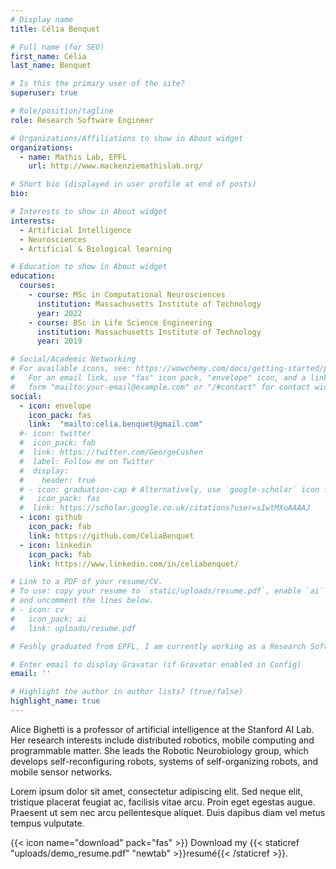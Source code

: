 ```yaml
---
# Display name
title: Célia Benquet

# Full name (for SEO)
first_name: Célia
last_name: Benquet

# Is this the primary user of the site?
superuser: true

# Role/position/tagline
role: Research Software Engineer

# Organizations/Affiliations to show in About widget
organizations:
  - name: Mathis Lab, EPFL 
    url: http://www.mackenziemathislab.org/

# Short bio (displayed in user profile at end of posts)
bio: 

# Interests to show in About widget
interests:
  - Artificial Intelligence
  - Neurosciences
  - Artificial & Biological learning

# Education to show in About widget
education:
  courses:
    - course: MSc in Computational Neurosciences
      institution: Massachusetts Institute of Technology
      year: 2022
    - course: BSc in Life Science Engineering
      institution: Massachusetts Institute of Technology
      year: 2019

# Social/Academic Networking
# For available icons, see: https://wowchemy.com/docs/getting-started/page-builder/#icons
#   For an email link, use "fas" icon pack, "envelope" icon, and a link in the
#   form "mailto:your-email@example.com" or "/#contact" for contact widget.
social:
  - icon: envelope
    icon_pack: fas
    link:  "mailto:celia.benquet@gmail.com"
  #- icon: twitter
  #  icon_pack: fab
  #  link: https://twitter.com/GeorgeCushen
  #  label: Follow me on Twitter
  #  display:
  #    header: true
  # - icon: graduation-cap # Alternatively, use `google-scholar` icon from `ai` icon pack
  #   icon_pack: fas
  #  link: https://scholar.google.co.uk/citations?user=sIwtMXoAAAAJ
  - icon: github
    icon_pack: fab
    link: https://github.com/CeliaBenquet
  - icon: linkedin
    icon_pack: fab
    link: https://www.linkedin.com/in/celiabenquet/

# Link to a PDF of your resume/CV.
# To use: copy your resume to `static/uploads/resume.pdf`, enable `ai` icons in `params.yaml`,
# and uncomment the lines below.
# - icon: cv
#   icon_pack: ai
#   link: uploads/resume.pdf

# Feshly graduated from EPFL, I am currently working as a Research Software Engineer as part of the Mathis Laboratory of 

# Enter email to display Gravatar (if Gravatar enabled in Config)
email: ''

# Highlight the author in author lists? (true/false)
highlight_name: true
---
```


Alice Bighetti is a professor of artificial intelligence at the Stanford AI Lab. Her research interests include distributed robotics, mobile computing and programmable matter. She leads the Robotic Neurobiology group, which develops self-reconfiguring robots, systems of self-organizing robots, and mobile sensor networks.

Lorem ipsum dolor sit amet, consectetur adipiscing elit. Sed neque elit, tristique placerat feugiat ac, facilisis vitae arcu. Proin eget egestas augue. Praesent ut sem nec arcu pellentesque aliquet. Duis dapibus diam vel metus tempus vulputate.

{{< icon name="download" pack="fas" >}} Download my {{< staticref "uploads/demo_resume.pdf" "newtab" >}}resumé{{< /staticref >}}.
